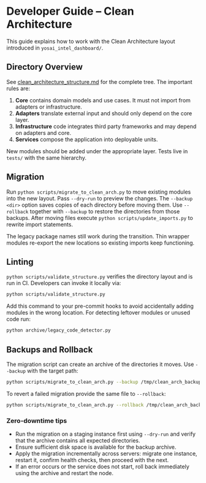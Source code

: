 # Developer Guide – Clean Architecture

This guide explains how to work with the Clean Architecture layout introduced in
`yosai_intel_dashboard/`.

## Directory Overview

See [clean_architecture_structure.md](clean_architecture_structure.md) for the
complete tree. The important rules are:

1. **Core** contains domain models and use cases. It must not import from
   adapters or infrastructure.
2. **Adapters** translate external input and should only depend on the core
   layer.
3. **Infrastructure** code integrates third party frameworks and may depend on
   adapters and core.
4. **Services** compose the application into deployable units.

New modules should be added under the appropriate layer. Tests live in `tests/`
with the same hierarchy.

## Migration

Run `python scripts/migrate_to_clean_arch.py` to move existing modules into the
new layout. Pass `--dry-run` to preview the changes. The `--backup <dir>` option
saves copies of each directory before moving them. Use `--rollback` together
with `--backup` to restore the directories from those backups. After moving
files execute `python scripts/update_imports.py` to rewrite import statements.

The legacy package names still work during the transition. Thin wrapper modules
re-export the new locations so existing imports keep functioning.

## Linting

`python scripts/validate_structure.py` verifies the directory layout and is run
in CI. Developers can invoke it locally via:

```bash
python scripts/validate_structure.py
```

Add this command to your pre-commit hooks to avoid accidentally adding modules in
the wrong location.
For detecting leftover modules or unused code run:
```bash
python archive/legacy_code_detector.py
```
## Backups and Rollback

The migration script can create an archive of the directories it moves. Use `--backup` with the target path:

```bash
python scripts/migrate_to_clean_arch.py --backup /tmp/clean_arch_backup.tar.gz
```

To revert a failed migration provide the same file to `--rollback`:

```bash
python scripts/migrate_to_clean_arch.py --rollback /tmp/clean_arch_backup.tar.gz
```

### Zero-downtime tips

- Run the migration on a staging instance first using `--dry-run` and verify that the archive contains all expected directories.
- Ensure sufficient disk space is available for the backup archive.
- Apply the migration incrementally across servers: migrate one instance, restart it, confirm health checks, then proceed with the next.
- If an error occurs or the service does not start, roll back immediately using the archive and restart the node.


